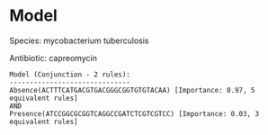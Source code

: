 
# Model

Species: mycobacterium tuberculosis

Antibiotic: capreomycin

```
Model (Conjunction - 2 rules):
------------------------------
Absence(ACTTTCATGACGTGACGGGCGGTGTGTACAA) [Importance: 0.97, 5 equivalent rules]
AND
Presence(ATCCGGCGCGGTCAGGCCGATCTCGTCGTCC) [Importance: 0.03, 3 equivalent rules]

```

